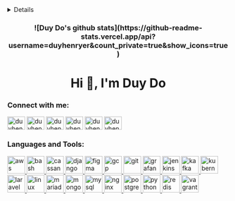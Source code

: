 <details>
<!--  <summary><strong> 👀 Touch me 👀 </strong></summary>
<img src="https://github.com/duyhenryer/duyhenryer/blob/master/assets/me.jpg"/> -->
 </details>
 
<h3 align="center"> ![Duy Do's github stats](https://github-readme-stats.vercel.app/api?username=duyhenryer&count_private=true&show_icons=true) </h3>

<h1 align="center">Hi 👋, I'm Duy Do</h1>
<h3 align="left">Connect with me:</h3>
<p align="left">
<a href="https://dev.to/duyhenryer" target="blank"><img align="center" src="https://cdn.jsdelivr.net/npm/simple-icons@3.0.1/icons/dev-dot-to.svg" alt="duyhenryer" height="30" width="40" /></a>
<a href="https://twitter.com/duyhenryer" target="blank"><img align="center" src="https://cdn.jsdelivr.net/npm/simple-icons@3.0.1/icons/twitter.svg" alt="duyhenryer" height="30" width="40" /></a>
<a href="https://linkedin.com/in/duyhenryer" target="blank"><img align="center" src="https://cdn.jsdelivr.net/npm/simple-icons@3.0.1/icons/linkedin.svg" alt="duyhenryer" height="30" width="40" /></a>
<a href="https://fb.com/duyhenryer" target="blank"><img align="center" src="https://cdn.jsdelivr.net/npm/simple-icons@3.0.1/icons/facebook.svg" alt="duyhenryer" height="30" width="40" /></a>
<a href="https://instagram.com/duyhenryer" target="blank"><img align="center" src="https://cdn.jsdelivr.net/npm/simple-icons@3.0.1/icons/instagram.svg" alt="duyhenryer" height="30" width="40" /></a>
<a href="https://medium.com/duyhenryer" target="blank"><img align="center" src="https://cdn.jsdelivr.net/npm/simple-icons@3.0.1/icons/medium.svg" alt="duyhenryer" height="30" width="40" /></a>
</p>

<h3 align="left">Languages and Tools:</h3>
<p align="left"> <a href="https://aws.amazon.com" target="_blank"> <img src="https://devicons.github.io/devicon/devicon.git/icons/amazonwebservices/amazonwebservices-original-wordmark.svg" alt="aws" width="40" height="40"/> </a> <a href="https://www.gnu.org/software/bash/" target="_blank"> <img src="https://www.vectorlogo.zone/logos/gnu_bash/gnu_bash-icon.svg" alt="bash" width="40" height="40"/> </a> <a href="https://cassandra.apache.org/" target="_blank"> <img src="https://www.vectorlogo.zone/logos/apache_cassandra/apache_cassandra-icon.svg" alt="cassandra" width="40" height="40"/> </a> <a href="https://www.djangoproject.com/" target="_blank"> <img src="https://devicons.github.io/devicon/devicon.git/icons/django/django-original.svg" alt="django" width="40" height="40"/> </a> <a href="https://www.figma.com/" target="_blank"> <img src="https://www.vectorlogo.zone/logos/figma/figma-icon.svg" alt="figma" width="40" height="40"/> </a> <a href="https://cloud.google.com" target="_blank"> <img src="https://www.vectorlogo.zone/logos/google_cloud/google_cloud-icon.svg" alt="gcp" width="40" height="40"/> </a> <a href="https://git-scm.com/" target="_blank"> <img src="https://www.vectorlogo.zone/logos/git-scm/git-scm-icon.svg" alt="git" width="40" height="40"/> </a> <a href="https://grafana.com" target="_blank"> <img src="https://www.vectorlogo.zone/logos/grafana/grafana-icon.svg" alt="grafana" width="40" height="40"/> </a> <a href="https://www.jenkins.io" target="_blank"> <img src="https://www.vectorlogo.zone/logos/jenkins/jenkins-icon.svg" alt="jenkins" width="40" height="40"/> </a> <a href="https://kafka.apache.org/" target="_blank"> <img src="https://www.vectorlogo.zone/logos/apache_kafka/apache_kafka-icon.svg" alt="kafka" width="40" height="40"/> </a> <a href="https://kubernetes.io" target="_blank"> <img src="https://www.vectorlogo.zone/logos/kubernetes/kubernetes-icon.svg" alt="kubernetes" width="40" height="40"/> </a> <a href="https://laravel.com/" target="_blank"> <img src="https://devicons.github.io/devicon/devicon.git/icons/laravel/laravel-plain-wordmark.svg" alt="laravel" width="40" height="40"/> </a> <a href="https://www.linux.org/" target="_blank"> <img src="https://devicons.github.io/devicon/devicon.git/icons/linux/linux-original.svg" alt="linux" width="40" height="40"/> </a> <a href="https://mariadb.org/" target="_blank"> <img src="https://www.vectorlogo.zone/logos/mariadb/mariadb-icon.svg" alt="mariadb" width="40" height="40"/> </a> <a href="https://www.mongodb.com/" target="_blank"> <img src="https://devicons.github.io/devicon/devicon.git/icons/mongodb/mongodb-original-wordmark.svg" alt="mongodb" width="40" height="40"/> </a> <a href="https://www.mysql.com/" target="_blank"> <img src="https://devicons.github.io/devicon/devicon.git/icons/mysql/mysql-original-wordmark.svg" alt="mysql" width="40" height="40"/> </a> <a href="https://www.nginx.com" target="_blank"> <img src="https://devicons.github.io/devicon/devicon.git/icons/nginx/nginx-original.svg" alt="nginx" width="40" height="40"/> </a> <a href="https://www.postgresql.org" target="_blank"> <img src="https://devicons.github.io/devicon/devicon.git/icons/postgresql/postgresql-original-wordmark.svg" alt="postgresql" width="40" height="40"/> </a> <a href="https://www.python.org" target="_blank"> <img src="https://devicons.github.io/devicon/devicon.git/icons/python/python-original.svg" alt="python" width="40" height="40"/> </a> <a href="https://redis.io" target="_blank"> <img src="https://devicons.github.io/devicon/devicon.git/icons/redis/redis-original-wordmark.svg" alt="redis" width="40" height="40"/> </a> <a href="https://www.vagrantup.com/" target="_blank"> <img src="https://www.vectorlogo.zone/logos/vagrantup/vagrantup-icon.svg" alt="vagrant" width="40" height="40"/> </a> </p>
